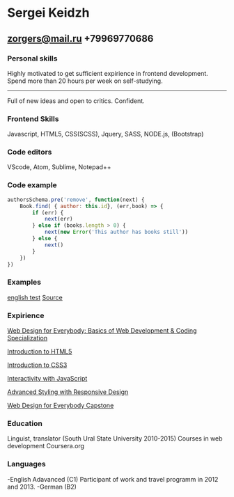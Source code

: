 # Sergei Keidzh
## zorgers@mail.ru +79969770686

### Personal skills 

Highly motivated to get sufficient expirience in frontend development. Spend more than 20 hours per week on self-studying. 
***
Full of new ideas and open to critics. Confident. 

### Frontend Skills

Javascript, HTML5, CSS(SCSS), Jquery, SASS, NODE.js, (Bootstrap) 
### Code editors

VScode, Atom, Sublime, Notepad++

### Code example

```js
authorsSchema.pre('remove', function(next) {
    Book.find( { author: this.id}, (err,book) => {
        if (err) {
            next(err)
        } else if (books.length > 0) {
            next(new Error('This author has books still'))
        } else {
            next()
        }
    })
})
```
### Examples  

[english test](https://sergecage.github.io/Platform-Concept/Engl/index.html)
[Source](https://github.com/Sergecage/Platform-Concept)

### Expirience

[Web Design for Everybody: Basics of Web Development & Coding Specialization](https://www.coursera.org/account/accomplishments/specialization/certificate/MF9PZ5UM8FRQ)

[Introduction to HTML5](https://www.coursera.org/account/accomplishments/certificate/4AG8VUD5AR8X)
 
[Introduction to CSS3](https://www.coursera.org/account/accomplishments/certificate/6RJKSHREQV25)
 
[Interactivity with JavaScript](https://www.coursera.org/account/accomplishments/certificate/XCS6ZD2BR8FX)

[Advanced Styling with Responsive Design](https://www.coursera.org/account/accomplishments/certificate/9A95ZUUR8DYB)

[Web Design for Everybody Capstone](https://www.coursera.org/account/accomplishments/certificate/V8CTMZTY55DY)


### Education

Linguist, translator (South Ural State University 2010-2015)
Courses in web development  Coursera.org

### Languages

-English Adavanced (C1)
Participant of work and travel programm in 2012 and 2013. 
-German (B2)